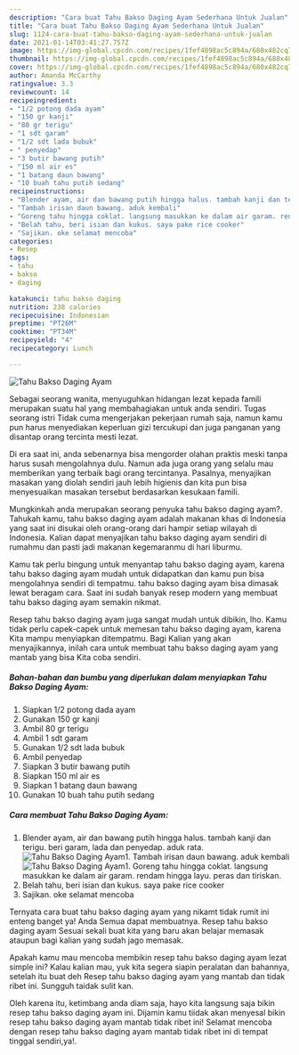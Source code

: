 ```yaml
---
description: "Cara buat Tahu Bakso Daging Ayam Sederhana Untuk Jualan"
title: "Cara buat Tahu Bakso Daging Ayam Sederhana Untuk Jualan"
slug: 1124-cara-buat-tahu-bakso-daging-ayam-sederhana-untuk-jualan
date: 2021-01-14T03:41:27.757Z
image: https://img-global.cpcdn.com/recipes/1fef4898ac5c894a/680x482cq70/tahu-bakso-daging-ayam-foto-resep-utama.jpg
thumbnail: https://img-global.cpcdn.com/recipes/1fef4898ac5c894a/680x482cq70/tahu-bakso-daging-ayam-foto-resep-utama.jpg
cover: https://img-global.cpcdn.com/recipes/1fef4898ac5c894a/680x482cq70/tahu-bakso-daging-ayam-foto-resep-utama.jpg
author: Amanda McCarthy
ratingvalue: 3.3
reviewcount: 14
recipeingredient:
- "1/2 potong dada ayam"
- "150 gr kanji"
- "80 gr terigu"
- "1 sdt garam"
- "1/2 sdt lada bubuk"
- " penyedap"
- "3 butir bawang putih"
- "150 ml air es"
- "1 batang daun bawang"
- "10 buah tahu putih sedang"
recipeinstructions:
- "Blender ayam, air dan bawang putih hingga halus. tambah kanji dan terigu. beri garam, lada dan penyedap. aduk rata."
- "Tambah irisan daun bawang. aduk kembali"
- "Goreng tahu hingga coklat. langsung masukkan ke dalam air garam. rendam hingga layu. peras dan tiriskan."
- "Belah tahu, beri isian dan kukus. saya pake rice cooker"
- "Sajikan. oke selamat mencoba"
categories:
- Resep
tags:
- tahu
- bakso
- daging

katakunci: tahu bakso daging 
nutrition: 238 calories
recipecuisine: Indonesian
preptime: "PT26M"
cooktime: "PT34M"
recipeyield: "4"
recipecategory: Lunch

---
```



![Tahu Bakso Daging Ayam](https://img-global.cpcdn.com/recipes/1fef4898ac5c894a/680x482cq70/tahu-bakso-daging-ayam-foto-resep-utama.jpg)

Sebagai seorang wanita, menyuguhkan hidangan lezat kepada famili merupakan suatu hal yang membahagiakan untuk anda sendiri. Tugas seorang istri Tidak cuma mengerjakan pekerjaan rumah saja, namun kamu pun harus menyediakan keperluan gizi tercukupi dan juga panganan yang disantap orang tercinta mesti lezat.

Di era  saat ini, anda sebenarnya bisa mengorder olahan praktis meski tanpa harus susah mengolahnya dulu. Namun ada juga orang yang selalu mau memberikan yang terbaik bagi orang tercintanya. Pasalnya, menyajikan masakan yang diolah sendiri jauh lebih higienis dan kita pun bisa menyesuaikan masakan tersebut berdasarkan kesukaan famili. 



Mungkinkah anda merupakan seorang penyuka tahu bakso daging ayam?. Tahukah kamu, tahu bakso daging ayam adalah makanan khas di Indonesia yang saat ini disukai oleh orang-orang dari hampir setiap wilayah di Indonesia. Kalian dapat menyajikan tahu bakso daging ayam sendiri di rumahmu dan pasti jadi makanan kegemaranmu di hari liburmu.

Kamu tak perlu bingung untuk menyantap tahu bakso daging ayam, karena tahu bakso daging ayam mudah untuk didapatkan dan kamu pun bisa mengolahnya sendiri di tempatmu. tahu bakso daging ayam bisa dimasak lewat beragam cara. Saat ini sudah banyak resep modern yang membuat tahu bakso daging ayam semakin nikmat.

Resep tahu bakso daging ayam juga sangat mudah untuk dibikin, lho. Kamu tidak perlu capek-capek untuk memesan tahu bakso daging ayam, karena Kita mampu menyiapkan ditempatmu. Bagi Kalian yang akan menyajikannya, inilah cara untuk membuat tahu bakso daging ayam yang mantab yang bisa Kita coba sendiri.

<!--inarticleads1-->

##### Bahan-bahan dan bumbu yang diperlukan dalam menyiapkan Tahu Bakso Daging Ayam:

1. Siapkan 1/2 potong dada ayam
1. Gunakan 150 gr kanji
1. Ambil 80 gr terigu
1. Ambil 1 sdt garam
1. Gunakan 1/2 sdt lada bubuk
1. Ambil  penyedap
1. Siapkan 3 butir bawang putih
1. Siapkan 150 ml air es
1. Siapkan 1 batang daun bawang
1. Gunakan 10 buah tahu putih sedang




<!--inarticleads2-->

##### Cara membuat Tahu Bakso Daging Ayam:

1. Blender ayam, air dan bawang putih hingga halus. tambah kanji dan terigu. beri garam, lada dan penyedap. aduk rata.
<img src="https://img-global.cpcdn.com/steps/6a99ee0a881b4e72/160x128cq70/tahu-bakso-daging-ayam-langkah-memasak-1-foto.jpg" alt="Tahu Bakso Daging Ayam">1. Tambah irisan daun bawang. aduk kembali
<img src="https://img-global.cpcdn.com/steps/a791a3ecb00349fa/160x128cq70/tahu-bakso-daging-ayam-langkah-memasak-2-foto.jpg" alt="Tahu Bakso Daging Ayam">1. Goreng tahu hingga coklat. langsung masukkan ke dalam air garam. rendam hingga layu. peras dan tiriskan.
1. Belah tahu, beri isian dan kukus. saya pake rice cooker
1. Sajikan. oke selamat mencoba




Ternyata cara buat tahu bakso daging ayam yang nikamt tidak rumit ini enteng banget ya! Anda Semua dapat membuatnya. Resep tahu bakso daging ayam Sesuai sekali buat kita yang baru akan belajar memasak ataupun bagi kalian yang sudah jago memasak.

Apakah kamu mau mencoba membikin resep tahu bakso daging ayam lezat simple ini? Kalau kalian mau, yuk kita segera siapin peralatan dan bahannya, setelah itu buat deh Resep tahu bakso daging ayam yang mantab dan tidak ribet ini. Sungguh taidak sulit kan. 

Oleh karena itu, ketimbang anda diam saja, hayo kita langsung saja bikin resep tahu bakso daging ayam ini. Dijamin kamu tiidak akan menyesal bikin resep tahu bakso daging ayam mantab tidak ribet ini! Selamat mencoba dengan resep tahu bakso daging ayam mantab tidak ribet ini di tempat tinggal sendiri,ya!.

